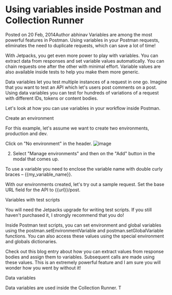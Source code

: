 # Using variables inside Postman and Collection Runner
Posted on 20 Feb, 2014Author abhinav
Variables are among the most powerful features in Postman. Using variables in your Postman requests, eliminates the need to duplicate requests, which can save a lot of time!







With Jetpacks, you get even more power to play with variables. You can extract data from responses and set variable values automatically. You can chain requests one after the other with minimal effort. Variable values are also available inside tests to help you make them more generic.

Data variables let you test multiple instances of a request in one go. Imagine that you want to test an API which let's users post comments on a post. Using data variables you can test for hundreds of variations of a request with different IDs, tokens or content bodies.


Let's look at how you can use variables in your workflow inside Postman.

Create an environment

For this example, let's assume we want to create two environments, production and dev.

Click on "No environment" in the header.
![image](https://user-images.githubusercontent.com/14041622/35851658-9f210762-0b63-11e8-86a6-327eb0c3119d.png)

2. Select "Manage environments" and then on the "Add" button in the modal that comes up.





To use a variable you need to enclose the variable name with double curly braces – {{my_variable_name}}.

With our environments created, let's try out a sample request. Set the base URL field for the API to {{url}}/post.





Variables with test scripts

You will need the Jetpacks upgrade for writing test scripts. If you still haven't purchased it, I strongly recommend that you do!

Inside Postman test scripts, you can set environment and global variables using the postman.setEnvironmentVariable and postman.setGlobalVariable functions. You can also access these values using the special environment and globals dictionaries.

Check out this blog entry about how you can extract values from response bodies and assign them to variables. Subsequent calls are made using these values. This is an extremely powerful feature and I am sure you will wonder how you went by without it!

Data variables

Data variables are used inside the Collection Runner. T


